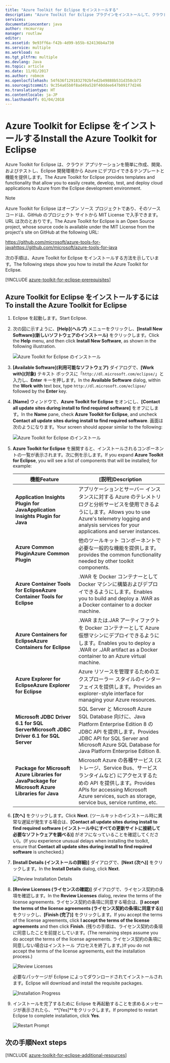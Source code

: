 ```yaml
---
title: "Azure Toolkit for Eclipse をインストールする"
description: "Azure Toolkit for Eclipse プラグインをインストールして、クラウド アプリケーションを作成し、Azure にデプロイする方法を説明します。"
services: 
documentationcenter: java
author: rmcmurray
manager: routlaw
editor: 
ms.assetid: 9e93ff6a-f42b-4d99-b55b-624136b4a730
ms.service: multiple
ms.workload: na
ms.tgt_pltfrm: multiple
ms.devlang: Java
ms.topic: article
ms.date: 11/01/2017
ms.author: robmcm
ms.openlocfilehash: 54f636f1291832702bfed2b49888b531d358cb73
ms.sourcegitcommit: 9c354a65b0f8ad49a528f40ddee647b091f7d246
ms.translationtype: HT
ms.contentlocale: ja-JP
ms.lasthandoff: 01/04/2018
---
```

# <a name="install-the-azure-toolkit-for-eclipse"></a><span data-ttu-id="60817-103">Azure Toolkit for Eclipse をインストールする</span><span class="sxs-lookup"><span data-stu-id="60817-103">Install the Azure Toolkit for Eclipse</span></span>

<span data-ttu-id="60817-104">Azure Toolkit for Eclipse は、クラウド アプリケーションを簡単に作成、開発、およびテストし、Eclipse 開発環境から Azure にデプロイできるテンプレートと機能を提供します。</span><span class="sxs-lookup"><span data-stu-id="60817-104">The Azure Toolkit for Eclipse provides templates and functionality that allow you to easily create, develop, test, and deploy cloud  applications to Azure from the Eclipse development environment.</span></span>

> [!NOTE] 
> 
> <span data-ttu-id="60817-105">Azure Toolkit for Eclipse はオープン ソース プロジェクトであり、そのソース コードは、GitHub のプロジェクト サイトから MIT License で入手できます。URL は次のとおりです。</span><span class="sxs-lookup"><span data-stu-id="60817-105">The Azure Toolkit for Eclipse is an Open Source project, whose source code is available under the MIT License from the project's site on GitHub at the following URL:</span></span> 
> 
> <span data-ttu-id="60817-106"><https://github.com/microsoft/azure-tools-for-java></span><span class="sxs-lookup"><span data-stu-id="60817-106"><https://github.com/microsoft/azure-tools-for-java></span></span> 
> 

<span data-ttu-id="60817-107">次の手順は、Azure Toolkit for Eclipse をインストールする方法を示しています。</span><span class="sxs-lookup"><span data-stu-id="60817-107">The following steps show you how to install the Azure Toolkit for Eclipse.</span></span>

[!INCLUDE [azure-toolkit-for-eclipse-prerequisites](../includes/azure-toolkit-for-eclipse-prerequisites.md)]

## <a name="to-install-the-azure-toolkit-for-eclipse"></a><span data-ttu-id="60817-108">Azure Toolkit for Eclipse をインストールするには</span><span class="sxs-lookup"><span data-stu-id="60817-108">To install the Azure Toolkit for Eclipse</span></span>

1. <span data-ttu-id="60817-109">Eclipse を起動します。</span><span class="sxs-lookup"><span data-stu-id="60817-109">Start Eclipse.</span></span>

1. <span data-ttu-id="60817-110">次の図に示すように、**[Help]\(ヘルプ\)** メニューをクリックし、**[Install New Software]\(新しいソフトウェアのインストール\)** をクリックします。</span><span class="sxs-lookup"><span data-stu-id="60817-110">Click the **Help** menu, and then click **Install New Software**, as shown in the following illustration.</span></span>
   
   ![Azure Toolkit for Eclipse のインストール][01]

1. <span data-ttu-id="60817-112">**[Available Software]\(利用可能なソフトウェア\)** ダイアログで、**[Work with]\(対象\)** テキスト ボックスに「`http://dl.microsoft.com/eclipse/`」と入力し、**Enter** キーを押します。</span><span class="sxs-lookup"><span data-stu-id="60817-112">In the **Available Software** dialog, within the **Work with** text box, type `http://dl.microsoft.com/eclipse/` followed by the **Enter** key.</span></span>

1. <span data-ttu-id="60817-113">**[Name]** ウィンドウで、**Azure Toolkit for Eclipse** をオンにし、**[Contact all update sites during install to find required software]** をオフにします。</span><span class="sxs-lookup"><span data-stu-id="60817-113">In the **Name** pane, check **Azure Toolkit for Eclipse**, and uncheck **Contact all update sites during install to find required software**.</span></span> <span data-ttu-id="60817-114">画面は次のようになります。</span><span class="sxs-lookup"><span data-stu-id="60817-114">Your screen should appear similar to the following:</span></span>
   
   ![Azure Toolkit for Eclipse のインストール][02]

1. <span data-ttu-id="60817-116">**Azure Toolkit for Eclipse** を展開すると、インストールされるコンポーネントの一覧が表示されます。次に例を示します。</span><span class="sxs-lookup"><span data-stu-id="60817-116">If you expand **Azure Toolkit for Eclipse**, you will see a list of components that will be installed; for example:</span></span>

   | <span data-ttu-id="60817-117">機能</span><span class="sxs-lookup"><span data-stu-id="60817-117">Feature</span></span> | <span data-ttu-id="60817-118">[説明]</span><span class="sxs-lookup"><span data-stu-id="60817-118">Description</span></span> | 
   |---|---| 
   | <span data-ttu-id="60817-119">**Application Insights Plugin for Java**</span><span class="sxs-lookup"><span data-stu-id="60817-119">**Application Insights Plugin for Java**</span></span> | <span data-ttu-id="60817-120">アプリケーションとサーバー インスタンスに対する Azure のテレメトリ ログと分析サービスを使用できるようにします。</span><span class="sxs-lookup"><span data-stu-id="60817-120">Allows you to use Azure's telemetry logging and analysis services for your applications and server instances.</span></span> | 
   | <span data-ttu-id="60817-121">**Azure Common Plugin**</span><span class="sxs-lookup"><span data-stu-id="60817-121">**Azure Common Plugin**</span></span> | <span data-ttu-id="60817-122">他のツールキット コンポーネントで必要な一般的な機能を提供します。</span><span class="sxs-lookup"><span data-stu-id="60817-122">provides the common functionality needed by other toolkit components.</span></span> | 
   | <span data-ttu-id="60817-123">**Azure Container Tools for Eclipse**</span><span class="sxs-lookup"><span data-stu-id="60817-123">**Azure Container Tools for Eclipse**</span></span> | <span data-ttu-id="60817-124">.WAR を Docker コンテナーとして Docker マシンに構築およびデプロイできるようにします。</span><span class="sxs-lookup"><span data-stu-id="60817-124">Enables you to build and deploy a .WAR as a Docker container to a docker machine.</span></span> | 
   | <span data-ttu-id="60817-125">**Azure Containers for Eclipse**</span><span class="sxs-lookup"><span data-stu-id="60817-125">**Azure Containers for Eclipse**</span></span> | <span data-ttu-id="60817-126">.WAR または.JAR アーティファクトを Docker コンテナーとして Azure 仮想マシンにデプロイできるようにします。</span><span class="sxs-lookup"><span data-stu-id="60817-126">Enables you to deploy a .WAR or .JAR artifact as a Docker container to an Azure virtual machine.</span></span> | 
   | <span data-ttu-id="60817-127">**Azure Explorer for Eclipse**</span><span class="sxs-lookup"><span data-stu-id="60817-127">**Azure Explorer for Eclipse**</span></span> | <span data-ttu-id="60817-128">Azure リソースを管理するためのエクスプローラー スタイルのインターフェイスを提供します。</span><span class="sxs-lookup"><span data-stu-id="60817-128">Provides an explorer-style interface for managing your Azure resources.</span></span> | 
   | <span data-ttu-id="60817-129">**Microsoft JDBC Driver 6.1 for SQL Server**</span><span class="sxs-lookup"><span data-stu-id="60817-129">**Microsoft JDBC Driver 6.1 for SQL Server**</span></span> | <span data-ttu-id="60817-130">SQL Server と Microsoft Azure SQL Database 向けに、Java Platform Enterprise Edition 8 の JDBC API を提供します。</span><span class="sxs-lookup"><span data-stu-id="60817-130">Provides JDBC API for SQL Server and Microsoft Azure SQL Database for Java Platform Enterprise Edition 8.</span></span> | 
   | <span data-ttu-id="60817-131">**Package for Microsoft Azure Libraries for Java**</span><span class="sxs-lookup"><span data-stu-id="60817-131">**Package for Microsoft Azure Libraries for Java**</span></span> | <span data-ttu-id="60817-132">Microsoft Azure の各種サービス (ストレージ、Service Bus、サービス ランタイムなど) にアクセスするための API を提供します。</span><span class="sxs-lookup"><span data-stu-id="60817-132">Provides APIs for accessing Microsoft Azure services, such as storage, service bus, service runtime, etc.</span></span> | 

1. <span data-ttu-id="60817-133">**[次へ]** をクリックします。</span><span class="sxs-lookup"><span data-stu-id="60817-133">Click **Next**.</span></span> <span data-ttu-id="60817-134">(ツールキットのインストール時に異常な遅延が発生する場合は、**[Contact all update sites during install to find required software (インストール中にすべての更新サイトに接続して必要なソフトウェアを調べる)]** がオフになっていることを確認してください)。</span><span class="sxs-lookup"><span data-stu-id="60817-134">(If you experience unusual delays when installing the toolkit, ensure that **Contact all update sites during install to find required software** is unchecked.)</span></span>

1. <span data-ttu-id="60817-135">**[Install Details (インストールの詳細)]** ダイアログで、**[Next (次へ)]** をクリックします。</span><span class="sxs-lookup"><span data-stu-id="60817-135">In the **Install Details** dialog, click **Next**.</span></span>
   
   ![Review Installation Details][03]

1. <span data-ttu-id="60817-137">**[Review Licenses (ライセンスの確認)]** ダイアログで、ライセンス契約の条項を確認します。</span><span class="sxs-lookup"><span data-stu-id="60817-137">In the **Review Licenses** dialog, review the terms of the license agreements.</span></span> <span data-ttu-id="60817-138">ライセンス契約の条項に同意する場合は、**[I accept the terms of the license agreements (ライセンス契約の条項に同意する)]** をクリックし、**[Finish (完了)]** をクリックします。</span><span class="sxs-lookup"><span data-stu-id="60817-138">If you accept the terms of the license agreements, click **I accept the terms of the license agreements** and then click **Finish**.</span></span> <span data-ttu-id="60817-139">(残りの手順は、ライセンス契約の条項に同意したことを前提としています。</span><span class="sxs-lookup"><span data-stu-id="60817-139">(The remaining steps assume you do accept the terms of the license agreements.</span></span> <span data-ttu-id="60817-140">ライセンス契約の条項に同意しない場合はインストール プロセスを終了します。)</span><span class="sxs-lookup"><span data-stu-id="60817-140">If you do not accept the terms of the license agreements, exit the installation process.)</span></span>
   
   ![Review Licenses][04]
   
   <span data-ttu-id="60817-142">必要なパッケージが Eclipse によってダウンロードされてインストールされます。</span><span class="sxs-lookup"><span data-stu-id="60817-142">Eclipse will download and install the requisite packages.</span></span>
   
   ![Installation Progress][05]

1. <span data-ttu-id="60817-144">インストールを完了するために Eclipse を再起動することを求めるメッセージが表示されたら、 **[Yes]**をクリックします。</span><span class="sxs-lookup"><span data-stu-id="60817-144">If prompted to restart Eclipse to complete installation, click **Yes**.</span></span>
   
   ![Restart Prompt][06]

## <a name="next-steps"></a><span data-ttu-id="60817-146">次の手順</span><span class="sxs-lookup"><span data-stu-id="60817-146">Next steps</span></span>

[!INCLUDE [azure-toolkit-for-eclipse-additional-resources](../includes/azure-toolkit-for-eclipse-additional-resources.md)]

<!-- URL List -->

<!-- Legacy MSDN URL = https://msdn.microsoft.com/library/azure/hh690946.aspx -->

<!-- IMG List -->

[01]: media/azure-toolkit-for-eclipse-installation/eclipse-installation-01.png
[02]: media/azure-toolkit-for-eclipse-installation/eclipse-installation-02.png
[03]: media/azure-toolkit-for-eclipse-installation/eclipse-installation-03.png
[04]: media/azure-toolkit-for-eclipse-installation/eclipse-installation-04.png
[05]: media/azure-toolkit-for-eclipse-installation/eclipse-installation-05.png
[06]: media/azure-toolkit-for-eclipse-installation/eclipse-installation-06.png
